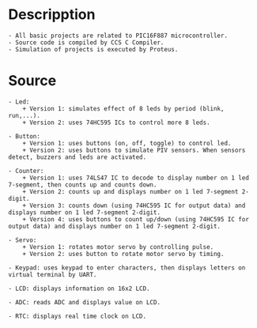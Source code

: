 # Descripption
    - All basic projects are related to PIC16F887 microcontroller.
    - Source code is compiled by CCS C Compiler.
    - Simulation of projects is executed by Proteus.

# Source
    - Led: 
        + Version 1: simulates effect of 8 leds by period (blink, run,...).
        + Version 2: uses 74HC595 ICs to control more 8 leds.

    - Button: 
        + Version 1: uses buttons (on, off, toggle) to control led.
        + Version 2: uses buttons to simulate PIV sensors. When sensors detect, buzzers and leds are activated.

    - Counter:
        + Version 1: uses 74LS47 IC to decode to display number on 1 led 7-segment, then counts up and counts down.
        + Version 2: counts up and displays number on 1 led 7-segment 2-digit.
        + Version 3: counts down (using 74HC595 IC for output data) and displays number on 1 led 7-segment 2-digit.
        + Version 4: uses buttons to count up/down (using 74HC595 IC for output data) and displays number on 1 led 7-segment 2-digit.

    - Servo: 
        + Version 1: rotates motor servo by controlling pulse.
        + Version 2: uses button to rotate motor servo by timing.

    - Keypad: uses keypad to enter characters, then displays letters on virtual terminal by UART.

    - LCD: displays information on 16x2 LCD.

    - ADC: reads ADC and displays value on LCD.

    - RTC: displays real time clock on LCD.